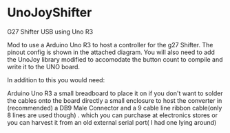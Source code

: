 # UnoJoyShifter
G27 Shifter USB using Uno R3 

Mod to use a Arduino Uno R3 to host a controller for the g27 Shifter. The pinout config is shown in the attached diagram. You will also need to add the UnoJoy library modified to accomodate the button count to compile and write it to the UNO board.

In addition to this you would need:

Arduino Uno R3
a small breadboard to place it on if you don't want to solder the cables onto the board directly
a small enclosure to host the converter in (recommended)
a DB9 Male Connector and a 9 cable line ribbon cable(only 8 lines are used though) . which you can purchase at electronics stores or you can harvest it from an old external serial port( I had one lying around)
